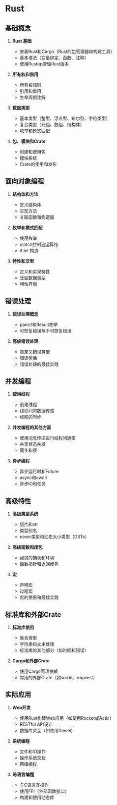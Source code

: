# Rust 

## 基础概念
1. **Rust 基础**
   - 安装Rust和Cargo（Rust的包管理器和构建工具）
   - 基本语法（变量绑定、函数、注释）
   - 使用Rustup管理Rust版本

2. **所有权和借用**
   - 所有权规则
   - 引用和借用
   - 生命周期注解

3. **数据类型**
   - 基本类型（整型、浮点型、布尔型、字符类型）
   - 复合类型（元组、数组、结构体）
   - 枚举和模式匹配

4. **包、模块和Crate**
   - 创建和使用包
   - 模块系统
   - Crate的使用和发布

## 面向对象编程
1. **结构体和方法**
   - 定义结构体
   - 实现方法
   - 关联函数和构造器

2. **枚举和模式匹配**
   - 使用枚举
   - match控制流运算符
   - if let 构造

3. **特性和泛型**
   - 定义和实现特性
   - 泛型数据类型
   - 特性界限

## 错误处理
1. **错误处理概念**
   - panic!和Result枚举
   - 可恢复错误与不可恢复错误

2. **高级错误处理**
   - 自定义错误类型
   - 错误传播
   - 错误处理的最佳实践

## 并发编程
1. **使用线程**
   - 创建线程
   - 线程间的数据传递
   - 线程的同步

2. **并发编程的其他方面**
   - 使用消息传递进行线程间通信
   - 共享状态并发
   - 同步和锁

3. **异步编程**
   - 异步运行时和Future
   - async和await
   - 异步IO和任务

## 高级特性
1. **高级类型系统**
   - 切片和str
   - 类型别名
   - never类型和动态大小类型（DSTs）

2. **高级函数和闭包**
   - 闭包的捕获和环境
   - 函数指针和返回闭包

3. **宏**
   - 声明宏
   - 过程宏
   - 宏的使用和最佳实践

## 标准库和外部Crate
1. **标准库使用**
   - 集合类型
   - 字符串和文本处理
   - 标准库的其他部分（如时间和错误）

2. **Cargo和外部Crate**
   - 使用Cargo管理依赖
   - 常用的外部Crate（如serde、reqwest）

## 实际应用
1. **Web开发**
   - 使用Rust构建Web应用（如使用Rocket或Actix）
   - RESTful API设计
   - 数据库交互（如使用Diesel）

2. **系统编程**
   - 文件和IO操作
   - 操作系统交互
   - 网络编程

3. **跨语言编程**
   - 与C语言互操作
   - 使用FFI（外部函数接口）
   - 构建和使用动态库
